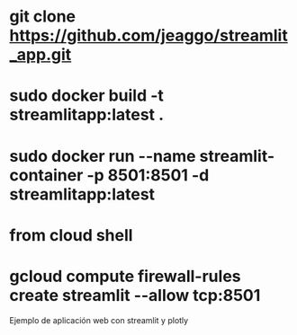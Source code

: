 # git clone https://github.com/jeaggo/streamlit_app.git

# sudo docker build -t streamlitapp:latest .

# sudo docker run --name streamlit-container -p 8501:8501 -d streamlitapp:latest 

# from cloud shell
# gcloud compute firewall-rules create streamlit --allow tcp:8501

Ejemplo de aplicación web con streamlit y plotly
